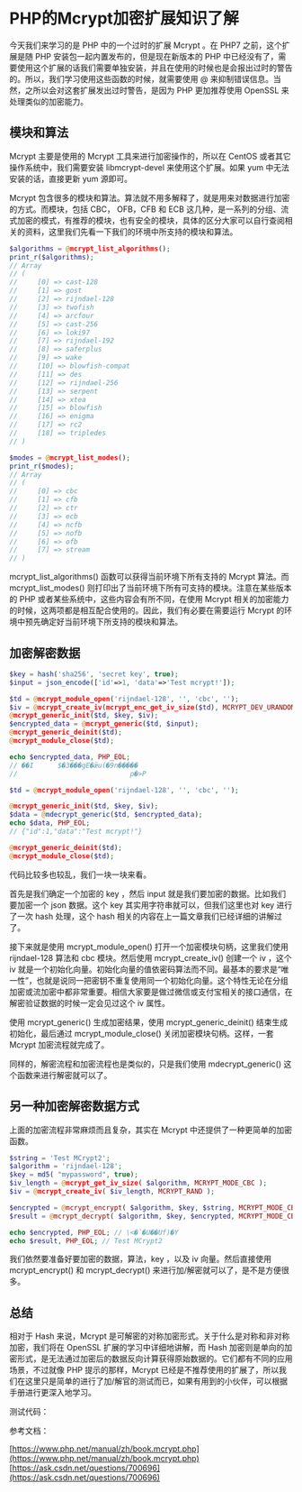 # PHP的Mcrypt加密扩展知识了解

今天我们来学习的是 PHP 中的一个过时的扩展 Mcrypt 。在 PHP7 之前，这个扩展是随 PHP 安装包一起内置发布的，但是现在新版本的 PHP 中已经没有了，需要使用这个扩展的话我们需要单独安装，并且在使用的时候也是会报出过时的警告的。所以，我们学习使用这些函数的时候，就需要使用 @ 来抑制错误信息。当然，之所以会对这套扩展发出过时警告，是因为 PHP 更加推荐使用 OpenSSL 来处理类似的加密能力。

## 模块和算法

Mcrypt 主要是使用的 Mcrypt 工具来进行加密操作的，所以在 CentOS 或者其它操作系统中，我们需要安装 libmcrypt-devel 来使用这个扩展。如果 yum 中无法安装的话，直接更新 yum 源即可。

Mcrypt 包含很多的模块和算法。算法就不用多解释了，就是用来对数据进行加密的方式。而模块，包括 CBC， OFB，CFB 和 ECB 这几种，是一系列的分组、流式加密的模式，有推荐的模块，也有安全的模块，具体的区分大家可以自行查阅相关的资料，这里我们先看一下我们的环境中所支持的模块和算法。

```php
$algorithms = @mcrypt_list_algorithms();
print_r($algorithms);
// Array
// (
//     [0] => cast-128
//     [1] => gost
//     [2] => rijndael-128
//     [3] => twofish
//     [4] => arcfour
//     [5] => cast-256
//     [6] => loki97
//     [7] => rijndael-192
//     [8] => saferplus
//     [9] => wake
//     [10] => blowfish-compat
//     [11] => des
//     [12] => rijndael-256
//     [13] => serpent
//     [14] => xtea
//     [15] => blowfish
//     [16] => enigma
//     [17] => rc2
//     [18] => tripledes
// )

$modes = @mcrypt_list_modes();
print_r($modes);
// Array
// (
//     [0] => cbc
//     [1] => cfb
//     [2] => ctr
//     [3] => ecb
//     [4] => ncfb
//     [5] => nofb
//     [6] => ofb
//     [7] => stream
// )
```

mcrypt_list_algorithms() 函数可以获得当前环境下所有支持的 Mcrypt 算法。而 mcrypt_list_modes() 则打印出了当前环境下所有可支持的模块。注意在某些版本的 PHP 或者某些系统中，这些内容会有所不同，在使用 Mcrypt 相关的加密能力的时候，这两项都是相互配合使用的。因此，我们有必要在需要运行 Mcrypt 的环境中预先确定好当前环境下所支持的模块和算法。

## 加密解密数据

```php
$key = hash('sha256', 'secret key', true);
$input = json_encode(['id'=>1, 'data'=>'Test mcrypt!']);

$td = @mcrypt_module_open('rijndael-128', '', 'cbc', '');
$iv = @mcrypt_create_iv(mcrypt_enc_get_iv_size($td), MCRYPT_DEV_URANDOM);
@mcrypt_generic_init($td, $key, $iv);
$encrypted_data = @mcrypt_generic($td, $input);
@mcrypt_generic_deinit($td);
@mcrypt_module_close($td);

echo $encrypted_data, PHP_EOL;
// ��I      $�3���gE�ǣu(�9n�����
//                            p�>P

$td = @mcrypt_module_open('rijndael-128', '', 'cbc', '');

@mcrypt_generic_init($td, $key, $iv);
$data = @mdecrypt_generic($td, $encrypted_data);
echo $data, PHP_EOL;
// {"id":1,"data":"Test mcrypt!"}

@mcrypt_generic_deinit($td);
@mcrypt_module_close($td);
```

代码比较多也较乱，我们一块一块来看。

首先是我们确定一个加密的 key ，然后 input 就是我们要加密的数据。比如我们要加密一个 json 数据。这个 key 其实用字符串就可以，但我们这里也对 key 进行了一次 hash 处理，这个 hash 相关的内容在上一篇文章我们已经详细的讲解过了。

接下来就是使用 mcrypt_module_open() 打开一个加密模块句柄，这里我们使用 rijndael-128 算法和 cbc 模块。然后使用 mcrypt_create_iv() 创建一个 iv ，这个 iv 就是一个初始化向量。初始化向量的值依密码算法而不同。最基本的要求是“唯一性”，也就是说同一把密钥不重复使用同一个初始化向量。这个特性无论在分组加密或流加密中都非常重要。相信大家要是做过微信或支付宝相关的接口通信，在解密验证数据的时候一定会见过这个 iv 属性。

使用 mcrypt_generic() 生成加密结果，使用 mcrypt_generic_deinit() 结束生成初始化，最后通过 mcrypt_module_close() 关闭加密模块句柄。这样，一套 Mcrypt 加密流程就完成了。

同样的，解密流程和加密流程也是类似的，只是我们使用 mdecrypt_generic() 这个函数来进行解密就可以了。

## 另一种加密解密数据方式

上面的加密流程非常麻烦而且复杂，其实在 Mcrypt 中还提供了一种更简单的加密函数。

```php
$string = 'Test MCrypt2';
$algorithm = 'rijndael-128';
$key = md5( "mypassword", true);
$iv_length = @mcrypt_get_iv_size( $algorithm, MCRYPT_MODE_CBC );
$iv = @mcrypt_create_iv( $iv_length, MCRYPT_RAND );

$encrypted = @mcrypt_encrypt( $algorithm, $key, $string, MCRYPT_MODE_CBC, $iv );
$result = @mcrypt_decrypt( $algorithm, $key, $encrypted, MCRYPT_MODE_CBC, $iv );

echo $encrypted, PHP_EOL; // \<�`�U��Uf)�Y
echo $result, PHP_EOL; // Test MCrypt2
```

我们依然要准备好要加密的数据，算法，key ，以及 iv 向量。然后直接使用 mcrypt_encrypt() 和 mcrypt_decrypt() 来进行加/解密就可以了，是不是方便很多。

## 总结

相对于 Hash 来说，Mcrypt 是可解密的对称加密形式。关于什么是对称和非对称加密，我们将在 OpenSSL 扩展的学习中详细地讲解，而 Hash 加密则是单向的加密形式，是无法通过加密后的数据反向计算获得原始数据的。它们都有不同的应用场景，不过就像 PHP 提示的那样，Mcrypt 已经是不推荐使用的扩展了，所以我们在这里只是简单的进行了加/解官的测试而已，如果有用到的小伙伴，可以根据手册进行更深入地学习。

测试代码：

参考文档：

[https://www.php.net/manual/zh/book.mcrypt.php](https://www.php.net/manual/zh/book.mcrypt.php)
[https://ask.csdn.net/questions/700696](https://ask.csdn.net/questions/700696)